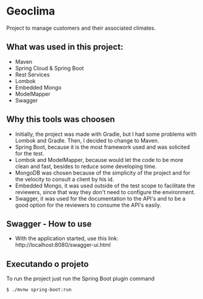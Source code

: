 # Geoclima

Project to manage customers and their associated climates.

## What was used in this project:
* Maven
* Spring Cloud & Spring Boot
* Rest Services
* Lombok
* Embedded Mongo
* ModelMapper
* Swagger

## Why this tools was choosen

* Initially, the project was made with Gradle, but I had some problems with Lombok and Gradle. Then, I decided to change to Maven.
* Spring Boot, because it is the most framework used and was solicited for the test.
* Lombok and ModelMapper, because would let the code to be more clean and fast, besides to reduce some developing time.
* MongoDB was chosen because of the simplicity of the project and for the velocity to consult a client by his id.
* Embedded Mongo, it was used outside of the test scope to facilitate the reviewers, since that way they don't need to configure the environment.
* Swagger, it was used for the documentation to the API's and to be a good option for the reviewers to consume the API's easily.

## Swagger - How to use

* With the application started, use this link: http://localhost:8080/swagger-ui.html

## Executando o projeto

To run the project just run the Spring Boot plugin command

```bash
$ ./mvnw spring-boot:run

```
